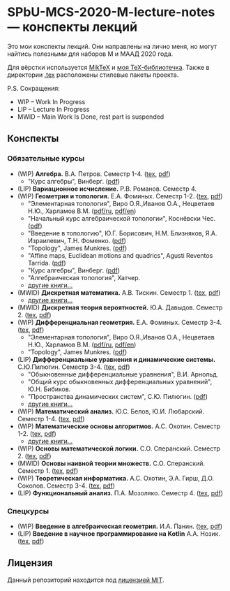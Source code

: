 # SPbU-MCS-2020-M-lecture-notes &mdash; конспекты лекций
Это мои конспекты лекций. Они направлены на лично меня, но могут найтись полезными для наборов М и МААД 2020 года.

Для вёрстки используется [MikTeX](https://miktex.org/) и [моя TeX-библиотечка](https://github.com/lounres/TeX-libs). Также в директории [.tex](.tex) расположены стилевые пакеты проекта.

P.S. Сокращения:
- WIP &ndash; Work In Progress
- LIP &ndash; Lecture In Progress
- MWID &ndash; Main Work Is Done, rest part is suspended

## Конспекты

### Обязательные курсы

- (WIP) **Алгебра.** В.А. Петров. Семестр 1-4. ([tex](algebra/main.tex), [pdf](algebra/main.pdf))
    - "Курс алгебры", Винберг. ([pdf](Алгебра/книги/Курс%20алгебры.%20Винберг.pdf))
- (LIP) **Вариационное исчисление.** Р.В. Романов. Семестр 4.
- (WIP) **Геометрия и топология.** Е.А. Фоминых. Семестр 1-2. ([tex](geometry-and-topology/main.tex), [pdf](geometry-and-topology/main.pdf))
    - "Элементарная топология", Виро О.Я.,Иванов О.А., Нецветаев Н.Ю., Харламов В.М. ([pdf/ru](ГиТ/книги/Элементарная%20топология.%20Виро,%20Иванов,%20Нецветаев,%20Харламов.pdf), [pdf/en](ГиТ/книги/Elementary%20Topology%20Problem%20Textbook.%20Viro,%20Ivanov,%20Netsvetaev,%20Kharlamov.pdf))
    - "Начальный курс алгебраической топологии", Коснёвски Чес. ([pdf](ГиТ/книги/Начальный%20курс%20Алгебраической%20Топологии.%20Коснёвски.pdf))
    - "Введение в топологию", Ю.Г. Борисович, Н.М. Близняков, Я.А. Израилевич, Т.Н. Фоменко. ([pdf](ГиТ/книги/Введение%20в%20топологию.%20Борисович,%20Близняков,%20Израилевич,%20Фоменко.pdf))
    - "Topology", James Munkres. ([pdf](ГиТ/книги/Topology.%20Munkres.pdf))
    - "Affine maps, Euclidean motions and quadrics", Agusti Reventos Tarrida. ([pdf](ГиТ/книги/Affine%20Maps,%20Euclid%20Motions%20and%20Quadrics.%20Tarrida.pdf))
    - "Курс алгебры", Винберг. ([pdf](ГиТ/книги/Курс%20алгебры.%20Винберг.pdf))
    - "Алгебраическая топология", Хатчер.
    - [другие книги...](ГиТ/книги/)
- (MWID) **Дискретная математика.** А.В. Тискин. Семестр 1. ([tex](discrete-math/main.tex), [pdf](discrete-math/main.pdf))
    - [другие книги...](ДисМат/книги/)
- (MWID) **Дискретная теория вероятностей.** Ю.А. Давыдов. Семестр 2. ([tex](discrete-probability-theory/main.tex), [pdf](discrete-probability-theory/main.pdf))
- (WIP) **Дифференциальная геометрия.** Е.А. Фоминых. Семестр 3-4. ([tex](differential-geometry/main.tex), [pdf](differential-geometry/main.pdf))
    - "Элементарная топология", Виро О.Я.,Иванов О.А., Нецветаев Н.Ю., Харламов В.М. ([pdf/ru](ДГ/книги/Элементарная%20топология.%20Виро,%20Иванов,%20Нецветаев,%20Харламов.pdf), [pdf/en](ДГ/книги/Elementary%20Topology%20Problem%20Textbook.%20Viro,%20Ivanov,%20Netsvetaev,%20Kharlamov.pdf))
    - "Topology", James Munkres. ([pdf](ДГ/книги/Topology.%20Munkres.pdf))
- (LIP) **Дифференциальные уравнения и динамические системы.** С.Ю.Пилюгин. Семестр 3-4. ([tex](differential-equations-and-dynamic-systems/main.tex), [pdf](differential-equations-and-dynamic-systems/main.pdf))
    - "Обыкновенные дифференциальные уравнения", В.И. Арнольд.
    - "Общий курс обыкновенных дифференциальных уравнений", Ю.Н. Бибиков.
    - "Пространства динамических систем", С.Ю. Пилюгин. ([pdf](ДУиДС/книги/Пространства%20динамических%20систем.%20Пилюгин.pdf))
    - [другие книги...](ГиТ/книги/)
- (WIP) **Математический анализ.** Ю.С. Белов, Ю.И. Любарский. Семестр 1-4. ([tex](calculus/main.tex), [pdf](calculus/main.pdf))
- (WIP) **Математические основы алгоритмов.** А.С. Охотин. Семестр 1-2. ([tex](mathematical-fundamentals-of-algorithms/main.tex), [pdf](mathematical-fundamentals-of-algorithms/main.pdf))
    - [другие книги...](МатАлг/книги/)
- (WIP) **Основы математической логики.** С.О. Сперанский. Семестр 2. ([tex](ОМЛ/ML.tex), [pdf](ОМЛ/ML.pdf))
- (MWID) **Основы наивной теории множеств.** С.О. Сперанский. Семестр 1. ([tex](naive-set-theory/main.tex), [pdf](naive-set-theory/main.pdf))
- (WIP) **Теоретическая информатика.** А.С. Охотин, Э.А. Гирш, Д.О. Соколов. Семестр 3-4. ([tex](computer-science/main.tex), [pdf](computer-science/main.pdf))
- (LIP) **Функциональный анализ.** П.А. Мозоляко. Семестр 4. ([tex](functional-analysis/main.tex), [pdf](functional-analysis/main.pdf))

### Спецкурсы

- (WIP) **Введение в алгебраическая геометрия.** И.А. Панин. ([tex](algebraic-geometry/main.tex), [pdf](algebraic-geometry/main.pdf))
- (LIP) **Введение в научное программирование на Kotlin** А.А. Нозик. ([tex](scientific-kotlin/main.tex), [pdf](scientific-kotlin/main.pdf))

## Лицензия

Данный репозиторий находится под [лицензией MIT](LICENSE).